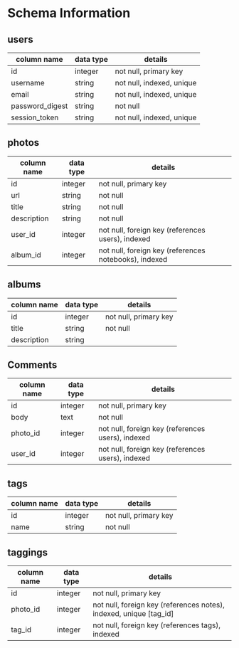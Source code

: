 # Schema Information

## users
column name     | data type | details
----------------|-----------|-----------------------
id              | integer   | not null, primary key
username        | string    | not null, indexed, unique
email           | string    | not null, indexed, unique
password_digest | string    | not null
session_token   | string    | not null, indexed, unique

## photos
column name | data type | details
------------|-----------|-----------------------
id          | integer   | not null, primary key
url         | string    | not null
title       | string    | not null
description | string    | not null
user_id     | integer   | not null, foreign key (references users), indexed
album_id    | integer   | not null, foreign key (references notebooks), indexed

## albums
column name | data type | details
------------|-----------|-----------------------
id          | integer   | not null, primary key
title       | string    | not null
description | string    |

## Comments
column name | data type | details
------------|-----------|-----------------------
id          | integer   | not null, primary key
body        | text      | not null
photo_id    | integer   | not null, foreign key (references users), indexed
user_id     | integer   | not null, foreign key (references users), indexed

## tags
column name | data type | details
------------|-----------|-----------------------
id          | integer   | not null, primary key
name        | string    | not null

## taggings
column name | data type | details
------------|-----------|-----------------------
id          | integer   | not null, primary key
photo_id    | integer   | not null, foreign key (references notes), indexed, unique [tag_id]
tag_id      | integer   | not null, foreign key (references tags), indexed
